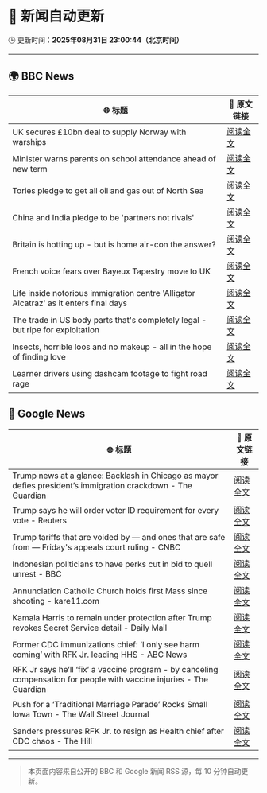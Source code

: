 # 🧠 新闻自动更新

🕒 更新时间：**2025年08月31日 23:00:44（北京时间）**

---

## 🌍 BBC News

| 🌐 标题 | 🔗 原文链接 |
|--------|-------------|
| UK secures £10bn deal to supply Norway with warships | [阅读全文](https://www.bbc.com/news/articles/cr5rgdpvn63o?at_medium=RSS&at_campaign=rss) |
| Minister warns parents on school attendance ahead of new term | [阅读全文](https://www.bbc.com/news/articles/cg7jk3rr225o?at_medium=RSS&at_campaign=rss) |
| Tories pledge to get all oil and gas out of North Sea | [阅读全文](https://www.bbc.com/news/articles/cp890n51684o?at_medium=RSS&at_campaign=rss) |
| China and India pledge to be 'partners not rivals' | [阅读全文](https://www.bbc.com/news/articles/clyrwv0egzro?at_medium=RSS&at_campaign=rss) |
| Britain is hotting up - but is home air-con the answer? | [阅读全文](https://www.bbc.com/news/articles/c5yl5v4elgno?at_medium=RSS&at_campaign=rss) |
| French voice fears over Bayeux Tapestry move to UK | [阅读全文](https://www.bbc.com/news/articles/cev23vrzx0ro?at_medium=RSS&at_campaign=rss) |
| Life inside notorious immigration centre 'Alligator Alcatraz' as it enters final days | [阅读全文](https://www.bbc.com/news/articles/cwy3zel0r3go?at_medium=RSS&at_campaign=rss) |
| The trade in US body parts that's completely legal - but ripe for exploitation | [阅读全文](https://www.bbc.com/news/articles/ce83r56xwj7o?at_medium=RSS&at_campaign=rss) |
| Insects, horrible loos and no makeup - all in the hope of finding love | [阅读全文](https://www.bbc.com/news/articles/c9870nzz50eo?at_medium=RSS&at_campaign=rss) |
| Learner drivers using dashcam footage to fight road rage | [阅读全文](https://www.bbc.com/news/articles/c2kz7kjpnkxo?at_medium=RSS&at_campaign=rss) |

## 📰 Google News

| 🌐 标题 | 🔗 原文链接 |
|--------|-------------|
| Trump news at a glance: Backlash in Chicago as mayor defies president’s immigration crackdown - The Guardian | [阅读全文](https://news.google.com/rss/articles/CBMingFBVV95cUxPRDBoWEhNaUJaSFlVMG9mUl9uSjNXbHFPcXdaaS0zMURydUJJZUdYU0k0Q0M4WTlESXVXYWF5T1F0eGxhdjVnUjdoOG00dTZxOVA5WkRnV0VqaGJEVHFuNURteU03TFExZnRRZUljMnV2Uzg3YjM0YnFIZGZobG55VDVVSVZ1d2trOFNJbUI1MngxeGhDY3RKNENldTFwUQ?oc=5) |
| Trump says he will order voter ID requirement for every vote - Reuters | [阅读全文](https://news.google.com/rss/articles/CBMiowFBVV95cUxPZ3dzcmxiVnAtdHBBbW5McDYxTXN1SGY3OTlVZG91V0hFdFo0Q2dkekduUXZBdHU0aHhhNUlJVHF0dnk3NjhyUmJGbnpJQ25hX1ZFSmg1QlVkQXd3dUdHQjhVM1NMTWdtcjMtRUYyTTRPVEZIdThoQVBkZ1BTU0hUcXpfaEdKSk11bTFidnBLbFFud2ZmZnZqMUFfNkVHSXNyeFZn?oc=5) |
| Trump tariffs that are voided by — and ones that are safe from — Friday's appeals court ruling - CNBC | [阅读全文](https://news.google.com/rss/articles/CBMickFVX3lxTE5VVXdxa2RuZ2tyeGxtQTZwczVNX09CcVZYZVVJX0h3TXh0VFJuVk8xTVVJYmtobndjM3hkQXlDZnNqMjV0cnQtdFJYVmt0Ymx4QUdaNTZhSVNkN2NqbTFLbXJPWUprSGhUZXFfZk5PMnhXUdIBd0FVX3lxTFBwSEU3aDcxN2sweXd6cUJYbmhUZmFZa1BPRmM2YVBVbE9hdm4ySktyMzNCYmpZU0tSQ1RySlNmWTgybXJ4NGlCM0tJMU5BVWlUZFZuM29hZVVlYlhYbkN5LWl0dDcza05jQnp5Vi1PVFlqcldCckhv?oc=5) |
| Indonesian politicians to have perks cut in bid to quell unrest - BBC | [阅读全文](https://news.google.com/rss/articles/CBMiWkFVX3lxTE92UmszTFozS0dlLTNmTDU1WmstLVowaUIxekZYUENReHVhU3A3Z0ctMXpvY3BqVTNaVTRYY1NyT29NMEN3YzRTaXEtMVJWM2RVNmpvb2l0YW1UZ9IBX0FVX3lxTFB0bnM0RHNVWFY1S2JoMmxEVzVndkdHajBiRHBOaUwxLXdBUDl0TkpSNTRLZmU2Y1FIM29qaWxaQWJXbVphSGZ3TFcxRHJCbXN1YzBxcEdmTldHV0NXdXRr?oc=5) |
| Annunciation Catholic Church holds first Mass since shooting - kare11.com | [阅读全文](https://news.google.com/rss/articles/CBMi4wFBVV95cUxOWC11cURVUzQyWjVIMnQzVUU1VEl0cTVuSlY1VnlaOUY4YVZIWFR2TGI4aE5ZaWVOdHNkb3JNZklFMEtMMXdMUnctTXdFc3lmb0xveXVnSEd3N29ULWI3WEQySURtTXBQVWRhVWZGbDEyZ1FneVVYSWdQM0RKMzVoUENCdGthbDcxd2d6ZzhXejRwRzNZNXZOWTlaVGZOdUdTMS03ZDJiV3B1cEZrQUQzcE1vOU5jeFdzdTBMRDVlVk5LRXFBNjNDYTRUY1dsV1NOZlkyakJvREs1ZFdvcnY1cWd2OA?oc=5) |
| Kamala Harris to remain under protection after Trump revokes Secret Service detail - Daily Mail | [阅读全文](https://news.google.com/rss/articles/CBMinwFBVV95cUxPTUhxbWUyeVRtZEEtOE01S21OSUNqbmJTNTE0Y1l2QTk1TVlXOE1SeF9TYmttbjBmU3QtWERnTDFXdDdCRE1McEJDWGNuSG1aQ0daT1paem9rQ2RUU3ZTVFo0X2JpVm1OWmQ1TlBpeFdTM1VFRUFScEVXMzV5VXZTZzZSTHl0MUtmNkwyX0hqcUhzMWd4X2FkRFlQQl9qNUnSAaQBQVVfeXFMTlNzSFJsMUZuRW80cGRlM2NNUEdJM1psQTljM0hha0JqY29aZHFMOGxSRlpLNWgyZy1ndWZaWktPMGt4LWliLUNndEhkS0N3eV9hdFZFWkx4S0lucWxHdDhzN3NLNjloQlI1ZkJOZGpRVC02ZmhueTd1U090S1FKQ2tZM08zQUlTamF4TTROVjRkSlNDNXp0ck1mVXNSSTdoSUFjVFc?oc=5) |
| Former CDC immunizations chief: ‘I only see harm coming’ with RFK Jr. leading HHS - ABC News | [阅读全文](https://news.google.com/rss/articles/CBMiogFBVV95cUxNWU9sb0tLTHBaeDlsNHVEaFlmaXUtSDFkcW1OQlpiWEJ4emtLanV5R1FSd3Y0WFhpdy1sRVNUREVYZmh2cmlKMGVhWUllUS1SRWlaZElDOTBoeVMxaUh3aHF2emVsdEJnZ3ZZLVNST3JjQzVMeTJDU3ZTZlhfTUl1VVJ6cGphdGw2Tzh0WVRZQWRWcmdETVBnbl8ybXFUWUNmaEHSAacBQVVfeXFMTVMwRVNEYTNhU2VFUW5CMHNNekgwRGtBdUpJamhZd2s5eWN5cFlOR3U4UUZvRzczQmpub1ByZC1TejFBNzhqaDUxVFFGT1RSd1JYU0V3amNGLTRZZ1A2aVJDTFBBdkFZdk96d3l3NTdzZ0diMEZQd2dpZmQ1MHUzbHBQbTZqZV91NlpxMmpURDh6aE44ckIwa3RPZGxOZnczbmVpVFJnNVE?oc=5) |
| RFK Jr says he’ll ‘fix’ a vaccine program - by canceling compensation for people with vaccine injuries - The Guardian | [阅读全文](https://news.google.com/rss/articles/CBMiigFBVV95cUxObHZzaTRENmhVU3F3WXVBOWZaR2pGWWhnMmVJZE5UUVp5bm5OczBILXhXNzFpOG1LbEwyQ0FpVmtXWnRhV3VqQzctWE5xblJ5dWJwT19HbkJTdGl6RFM3YUtGb0prVVdQT0dCUWNSczJhYURneW5aTWdCSXlCWnNrZkVKeGRxVGVLSHc?oc=5) |
| Push for a ‘Traditional Marriage Parade’ Rocks Small Iowa Town - The Wall Street Journal | [阅读全文](https://news.google.com/rss/articles/CBMingFBVV95cUxNTWJuMkdGeDhTcjl5VEdkU0tKYWdGY3hNVW9jTUM3ZUQ3bU1RbWVyN0tFY0tqWlg2LW03dmFRSnhNVjczTXBwMzJVRE40VU53LVB0ZnFYbHJWMjdKR2ZSLTFSRFdJQXVFZTlHa09WRmdQNXBEWEZoU09WYm1HX2x5RFNLSEc2TEJLSjdtS3VYMXU2UlFBTlNnRjBTb09rdw?oc=5) |
| Sanders pressures RFK Jr. to resign as Health chief after CDC chaos - The Hill | [阅读全文](https://news.google.com/rss/articles/CBMiowFBVV95cUxQY0hILXJCXzE0VkZ2UUxiZ3cxeENFZmRjTTdoX3FwS1ZOS2JFZ1VJRDR6M09zNGc2cXRsS05DNEFBSHI5bk1yWDJ2NFdoYUhmNWlQRTJRUUxuUW90MDlkX1JrRkhXbHcwS1pDWF9nM3VpckF6dkJKbFg3bW5NdVF1d0M5aTNkQmJTUm90eVRRb0ZGLWRzZG5xbUJvZEdub0h4NVRv0gGoAUFVX3lxTE1sU3doTFZ2OUFGMzJNQk5TRUtsZ1hEb3YxMTlQRUNIMFA5a0VWWTNnS2YzLUZBakduYm9jY2JaajB0SEdyM25kMXlyTlV5Q0F2V2hsMEdjMjhjM0FscTF4c1BKMUM3X2ZxWHJkLWdGUThMNkF3RS0xVmQwbGlMS1VVeTFydWR4UklhZ1NoOS1DV2x6WDRLRGN2aGJ2TzZFS3NqLWtvT0ZIbQ?oc=5) |

---
> 本页面内容来自公开的 BBC 和 Google 新闻 RSS 源，每 10 分钟自动更新。